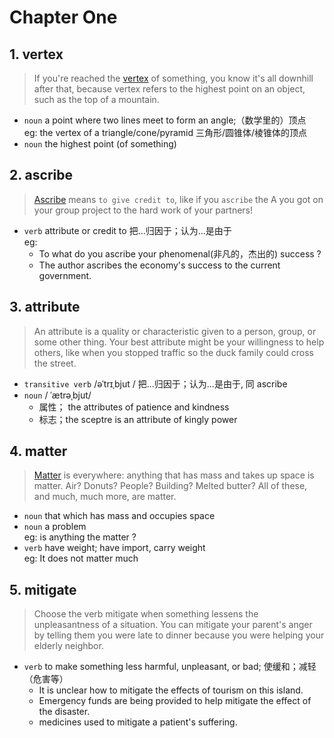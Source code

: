 # Chapter One

## 1. vertex
  > If you're reached the [vertex](https://www.vocabulary.com/dictionary/vertex) of something, you know it's all downhill after that, because vertex refers to the highest point on an object, such as the top of a mountain.
  * `noun` a point where two lines meet to form an angle;（数学里的）顶点  
  eg: the vertex of a triangle/cone/pyramid 三角形/圆锥体/棱锥体的顶点
  * `noun` the highest point (of something)

## 2. ascribe
  > [Ascribe](https://www.vocabulary.com/dictionary/ascribe) means `to give credit to`, like if you `ascribe` the A you got on your group project to the hard work of your partners!
  * `verb` attribute or credit to 把...归因于；认为...是由于  
    eg:
      - To what do you ascribe your phenomenal(非凡的，杰出的) success ?
      - The author ascribes the economy's success to the current government.

## 3. attribute
  > An attribute is a quality or characteristic given to a person, group, or some other thing. Your best attribute might be your willingness to help others, like when you stopped traffic so the duck family could cross the street.
  * `transitive verb` /əˈtrɪˌbjut /
    把...归因于；认为...是由于, 同 ascribe
  * `noun` / ˈætrəˌbjut/ 
    - 属性； the attributes of patience and kindness
    - 标志；the sceptre is an attribute of kingly power
    
## 4. matter
  > [Matter](https://www.vocabulary.com/dictionary/matter) is everywhere: anything that has mass and takes up space is matter. Air? Donuts? People? Building? Melted butter? All of these, and much, much more, are matter.
  * `noun` that which has mass and occupies space
  * `noun` a problem  
      eg:  is anything the matter ?
  * `verb` have weight; have import, carry weight  
    eg: It does not matter much

## 5. mitigate
  > Choose the verb mitigate when something lessens the unpleasantness of a situation. You can mitigate your parent's anger by telling them you were late to dinner because you were helping your elderly neighbor.
  * `verb` to make something less harmful, unpleasant, or bad; 使缓和；减轻（危害等） 
    - It is unclear how to mitigate the effects of tourism on this island.
    - Emergency funds are being provided to help mitigate the effect of the disaster.
    - medicines used to mitigate a patient's suffering.






























